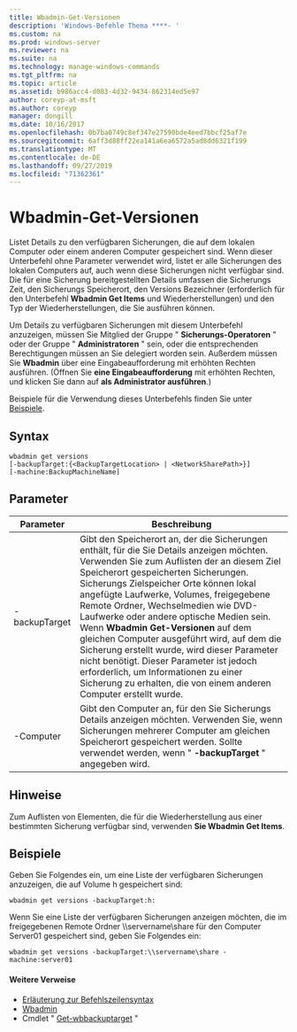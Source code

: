 ```yaml
---
title: Wbadmin-Get-Versionen
description: 'Windows-Befehle Thema ****- '
ms.custom: na
ms.prod: windows-server
ms.reviewer: na
ms.suite: na
ms.technology: manage-windows-commands
ms.tgt_pltfrm: na
ms.topic: article
ms.assetid: b986acc4-d083-4d32-9434-862314ed5e97
author: coreyp-at-msft
ms.author: coreyp
manager: dongill
ms.date: 10/16/2017
ms.openlocfilehash: 0b7ba0749c8ef347e27590bde4eed7bbcf25af7e
ms.sourcegitcommit: 6aff3d88ff22ea141a6ea6572a5ad8dd6321f199
ms.translationtype: MT
ms.contentlocale: de-DE
ms.lasthandoff: 09/27/2019
ms.locfileid: "71362361"
---
```

# <a name="wbadmin-get-versions"></a>Wbadmin-Get-Versionen



Listet Details zu den verfügbaren Sicherungen, die auf dem lokalen Computer oder einem anderen Computer gespeichert sind. Wenn dieser Unterbefehl ohne Parameter verwendet wird, listet er alle Sicherungen des lokalen Computers auf, auch wenn diese Sicherungen nicht verfügbar sind. Die für eine Sicherung bereitgestellten Details umfassen die Sicherungs Zeit, den Sicherungs Speicherort, den Versions Bezeichner (erforderlich für den Unterbefehl **Wbadmin Get Items** und Wiederherstellungen) und den Typ der Wiederherstellungen, die Sie ausführen können.

Um Details zu verfügbaren Sicherungen mit diesem Unterbefehl anzuzeigen, müssen Sie Mitglied der Gruppe " **Sicherungs-Operatoren** " oder der Gruppe " **Administratoren** " sein, oder die entsprechenden Berechtigungen müssen an Sie delegiert worden sein. Außerdem müssen Sie **Wbadmin** über eine Eingabeaufforderung mit erhöhten Rechten ausführen. (Öffnen Sie **eine Eingabeaufforderung** mit erhöhten Rechten, und klicken Sie dann auf **als Administrator ausführen**.)

Beispiele für die Verwendung dieses Unterbefehls finden Sie unter [Beispiele](#BKMK_examples).

## <a name="syntax"></a>Syntax

```
wbadmin get versions
[-backupTarget:{<BackupTargetLocation> | <NetworkSharePath>}]
[-machine:BackupMachineName]
```

## <a name="parameters"></a>Parameter

|Parameter|Beschreibung|
|---------|-----------|
|-backupTarget|Gibt den Speicherort an, der die Sicherungen enthält, für die Sie Details anzeigen möchten. Verwenden Sie zum Auflisten der an diesem Ziel Speicherort gespeicherten Sicherungen. Sicherungs Zielspeicher Orte können lokal angefügte Laufwerke, Volumes, freigegebene Remote Ordner, Wechselmedien wie DVD-Laufwerke oder andere optische Medien sein. Wenn **Wbadmin Get-Versionen** auf dem gleichen Computer ausgeführt wird, auf dem die Sicherung erstellt wurde, wird dieser Parameter nicht benötigt. Dieser Parameter ist jedoch erforderlich, um Informationen zu einer Sicherung zu erhalten, die von einem anderen Computer erstellt wurde.|
|-Computer|Gibt den Computer an, für den Sie Sicherungs Details anzeigen möchten. Verwenden Sie, wenn Sicherungen mehrerer Computer am gleichen Speicherort gespeichert werden. Sollte verwendet werden, wenn " **-backupTarget** " angegeben wird.|

## <a name="remarks"></a>Hinweise

Zum Auflisten von Elementen, die für die Wiederherstellung aus einer bestimmten Sicherung verfügbar sind, verwenden **Sie Wbadmin Get Items**.

## <a name="BKMK_examples"></a>Beispiele

Geben Sie Folgendes ein, um eine Liste der verfügbaren Sicherungen anzuzeigen, die auf Volume h gespeichert sind:
```
wbadmin get versions -backupTarget:h:
```
Wenn Sie eine Liste der verfügbaren Sicherungen anzeigen möchten, die im freigegebenen Remote Ordner \\\\servername\share für den Computer Server01 gespeichert sind, geben Sie Folgendes ein:
```
wbadmin get versions -backupTarget:\\servername\share -machine:server01
```

#### <a name="additional-references"></a>Weitere Verweise

-   [Erläuterung zur Befehlszeilensyntax](command-line-syntax-key.md)
-   [Wbadmin](wbadmin.md)
-   Cmdlet " [Get-wbbackuptarget](https://technet.microsoft.com/library/jj902447.aspx) "